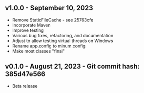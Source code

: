 v1.0.0 - September 10, 2023
-----------------------------------

* Remove StaticFileCache - see 25763cfe
* Incorporate Maven
* Improve testing
* Various bug fixes, refactoring, and documentation
* Adjust to allow testing virtual threads on Windows
* Rename app.config to minum.config
* Make most classes "final"


v0.1.0 - August 21, 2023 - Git commit hash: 385d47e566
------------------------------------------------------

* Beta release

